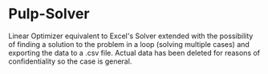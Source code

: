 # Pulp-Solver

Linear Optimizer equivalent to Excel's Solver extended with the possibility of finding a solution to the problem in a loop (solving multiple cases) and exporting the data to a .csv file. Actual data has been deleted for reasons of confidentiality so the case is general.
